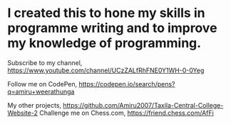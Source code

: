 # I created this to hone my skills in programme writing and to improve my knowledge of programming.

Subscribe to my channel,
https://www.youtube.com/channel/UCzZALfRhFNE0Y1WH-0-0Yeg

Follow me on CodePen,
https://codepen.io/search/pens?q=amiru+weerathunga

My other projects,
https://github.com/Amiru2007/Taxila-Central-College-Website-2
Challenge me on Chess.com,
https://friend.chess.com/AfFi
